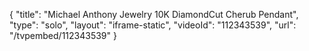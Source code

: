 {
    "title": "Michael Anthony Jewelry 10K DiamondCut Cherub Pendant",
    "type": "solo",
    "layout": "iframe-static",
    "videoId": "112343539",
    "url": "\/tvpembed\/112343539"
}